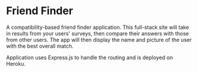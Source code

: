 # Friend Finder

A compatibility-based friend finder application. This full-stack site will take in results from your users' surveys, then compare their answers with those from other users. The app will then display the name and picture of the user with the best overall match.

Application uses Express.js to handle the routing and is deployed on Heroku.